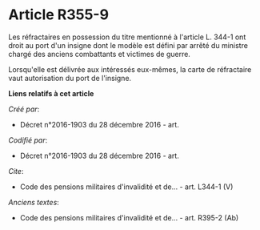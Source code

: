 # Article R355-9

Les réfractaires en possession du titre mentionné à l'article L. 344-1 ont droit au port d'un insigne dont le modèle est
défini par arrêté du ministre chargé des anciens combattants et victimes de guerre.

Lorsqu'elle est délivrée aux intéressés eux-mêmes, la carte de réfractaire vaut autorisation du port de l'insigne.

**Liens relatifs à cet article**

_Créé par_:

  - Décret n°2016-1903 du 28 décembre 2016 - art.

_Codifié par_:

  - Décret n°2016-1903 du 28 décembre 2016 - art.

_Cite_:

  - Code des pensions militaires d'invalidité et de... - art. L344-1 (V)

_Anciens textes_:

  - Code des pensions militaires d'invalidité et de... - art. R395-2 (Ab)
